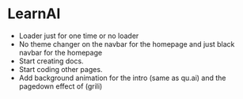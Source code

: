 # LearnAI 


- Loader just for one time or no loader
- No theme changer on the navbar for the homepage and just black navbar for the homepage 
- Start creating docs.
- Start coding other pages.  
- Add background animation for the intro  (same as qu.ai) and the pagedown effect of (grili)
